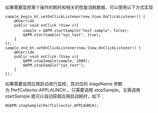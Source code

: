 如果需要监控某个操作的耗时和相关的性能消耗数据，可以使用以下方式实现
```
sample_begin_bt.setOnClickListener(new View.OnClickListener() {
    @Override
    public void onClick (View v){
        sample = QAPM.startSample("test sample"，false);
        QAPM.startSample("syn_test", true);
    }
});
sample_end_bt.setOnClickListener(new View.OnClickListener() {
    @Override
    public void onClick (View v){
        QAPM.stopSample(sample, 1000);
        QAPM.stopSample("syn_test");
    }
});
```
如果需要监控应用启动进行监控，其对应的 stageName 参数为 PerfCollector.APPLAUNCH 。只需要调用 stopSample，无需调用startSample 就可以自动获取应用启动耗时，如下：
```
NGAPM.stopSample(PerfCollector.APPLAUNCH);
```